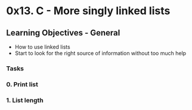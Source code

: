# 0x13. C - More singly linked lists

## Learning Objectives - General
 * How to use linked lists
 * Start to look for the right source of information without too much help

### Tasks

### 0. Print list

### 1. List length

